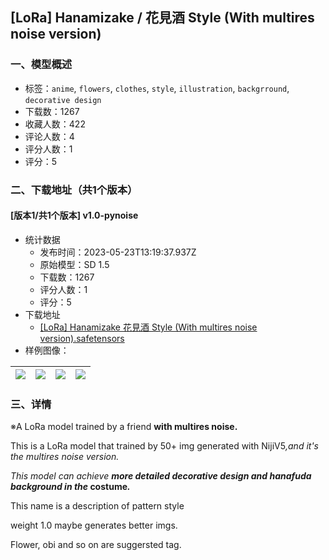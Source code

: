 ## [LoRa] Hanamizake / 花見酒 Style (With multires noise version)
### 一、模型概述

- 标签：`anime`, `flowers`, `clothes`, `style`, `illustration`, `backgrround`, `decorative design`
- 下载数：1267
- 收藏人数：422
- 评论人数：4
- 评分人数：1
- 评分：5

### 二、下载地址（共1个版本）

#### [版本1/共1个版本] v1.0-pynoise

- 统计数据
  - 发布时间：2023-05-23T13:19:37.937Z
  - 原始模型：SD 1.5
  - 下载数：1267
  - 评分人数：1
  - 评分：5
- 下载地址
  - [[LoRa] Hanamizake  花見酒 Style (With multires noise version).safetensors](https://civitai.com/api/download/models/78855)
- 样例图像：

| <img src="https://image.civitai.com/xG1nkqKTMzGDvpLrqFT7WA/8d6adf6b-866a-4bcd-bff3-54b6db1251cb/width=450/883775.jpeg" /> | <img src="https://image.civitai.com/xG1nkqKTMzGDvpLrqFT7WA/f0da6090-729f-45f4-b7e3-a48ee2d67712/width=450/883781.jpeg" /> | <img src="https://image.civitai.com/xG1nkqKTMzGDvpLrqFT7WA/dcfdac30-1efb-4f42-8c9b-c8477aefed4b/width=450/883783.jpeg" /> | <img src="https://image.civitai.com/xG1nkqKTMzGDvpLrqFT7WA/4f706112-e1af-4d5e-ae19-b42c66c019e0/width=450/883784.jpeg" /> |
| ---- | ---- | ---- | ---- |


### 三、详情
<p>※A LoRa model trained by a friend <strong>with multires noise.</strong></p><p></p><p>This is a LoRa model that trained by 50+ img generated with NijiV5<em>,and it's the multires noise version.</em></p><p><em>This model can achieve </em><strong><em>more detailed decorative design and hanafuda background in the </em>costume<em>.</em></strong></p><p>This name is a description of pattern style</p><p>weight 1.0 maybe generates better imgs.</p><p>Flower, obi and so on are suggersted tag.</p>